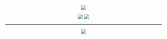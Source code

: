 <p align="center">
  <img src="https://media.giphy.com/media/WKdWA04KRn58A/giphy.gif">
</p>

<p align="center">
  <a href="https://twitter.com/byt3bl33d3r"><img src="https://img.shields.io/twitter/follow/byt3bl33d3r?color=0ff00&label=%40byt3bl33d3r&logo=twitter&logoColor=00ff00&style=for-the-badge"></a>
  <a href="https://github.com/byt3bl33d3r"><img src="https://img.shields.io/github/followers/byt3bl33d3r?color=%2300ff00&logoColor=00ff00&logo=github&style=for-the-badge"></a>
</p>

---

<p align="center">
  <a href="https://discord.gg/6smqwDT"><img src="https://discordapp.com/api/guilds/736724457258745996/widget.png?style=banner3"></a>
</p>
